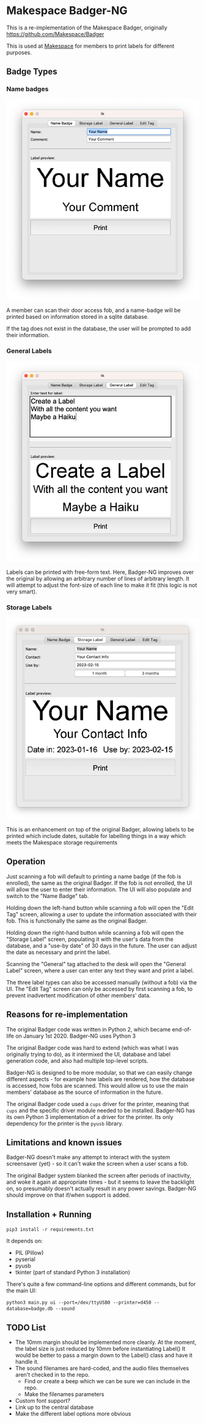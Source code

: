 Makespace Badger-NG
===================

This is a re-implementation of the Makespace Badger, originally
https://github.com/Makespace/Badger

This is used at [Makespace](https://makespace.org) for members to print
labels for different purposes.

## Badge Types

### Name badges

![Name Badge UI](name_badge.png)

A member can scan their door access fob, and a name-badge will be printed based
on information stored in a sqlite database.

If the tag does not exist in the database, the user will be prompted to add
their information.

### General Labels

![General Label UI](general_label.png)

Labels can be printed with free-form text. Here, Badger-NG improves over the
original by allowing an arbitrary number of lines of arbitrary length. It will
attempt to adjust the font-size of each line to make it fit (this logic is not
very smart).

### Storage Labels

![Storage Label UI](storage_label.png)

This is an enhancement on top of the original Badger, allowing labels to be
printed which include dates, suitable for labelling things in a way which
meets the Makespace storage requirements

## Operation

Just scanning a fob will default to printing a name badge (if the fob is
enrolled), the same as the original Badger. If the fob is not enrolled,
the UI will allow the user to enter their information. The UI will also populate
and switch to the "Name Badge" tab.

Holding down the left-hand button while scanning a fob will open the "Edit Tag"
screen, allowing a user to update the information associated with their fob.
This is functionally the same as the original Badger.

Holding down the right-hand button while scanning a fob will open the
"Storage Label" screen, populating it with the user's data from the database,
and a "use-by date" of 30 days in the future. The user can adjust the date
as necessary and print the label.

Scanning the "General" tag attached to the desk will open the "General Label"
screen, where a user can enter any text they want and print a label.

The three label types can also be accessed manually (without a fob) via the UI.
The "Edit Tag" screen can only be accessed by first scanning a fob, to prevent
inadvertent modification of other members' data.

## Reasons for re-implementation

The original Badger code was written in Python 2, which became end-of-life
on January 1st 2020. Badger-NG uses Python 3

The original Badger code was hard to extend (which was what I was originally
trying to do), as it intermixed the UI, database and label generation code, and
also had multiple top-level scripts.

Badger-NG is designed to be more modular, so that we can easily change different
aspects - for example how labels are rendered, how the database is accessed,
how fobs are scanned. This would allow us to use the main members' database as
the source of information in the future.

The original Badger code used a `cups` driver for the printer, meaning that
`cups` and the specific driver module needed to be installed. Badger-NG has its
own Python 3 implementation of a driver for the printer. Its only dependency
for the printer is the `pyusb` library.

## Limitations and known issues

Badger-NG doesn't make any attempt to interact with the system screensaver
(yet) - so it can't wake the screen when a user scans a fob.

The original Badger system blanked the screen after periods of inactivity, and
woke it again at appropriate times - but it seems to leave the backlight on,
so presumably doesn't actually result in any power savings. Badger-NG should
improve on that if/when support is added.

## Installation + Running

`pip3 install -r requirements.txt`

It depends on:
* PIL (Pillow)
* pyserial
* pyusb
* tkinter (part of standard Python 3 installation)

There's quite a few command-line options and different commands, but for the
main UI:

```
python3 main.py ui --port=/dev/ttyUSB0 --printer=d450 --database=badge.db --sound
```

## TODO List

* The 10mm margin should be implemented more cleanly. At the moment, the label
  size is just reduced by 10mm before instantiating Label()
  It would be better to pass a margin down to the Label() class and have it
  handle it.
* The sound filenames are hard-coded, and the audio files themselves aren't
  checked in to the repo.
  * Find or create a beep which we can be sure we can include in the repo.
  * Make the filenames parameters
* Custom font support?
* Link up to the central database
* Make the different label options more obvious

